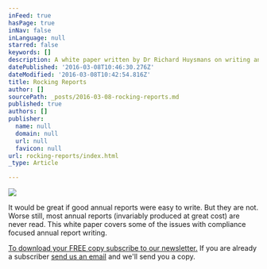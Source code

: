 ```yaml
---
inFeed: true
hasPage: true
inNav: false
inLanguage: null
starred: false
keywords: []
description: A white paper written by Dr Richard Huysmans on writing annual reports.
datePublished: '2016-03-08T10:46:30.276Z'
dateModified: '2016-03-08T10:42:54.816Z'
title: Rocking Reports
author: []
sourcePath: _posts/2016-03-08-rocking-reports.md
published: true
authors: []
publisher:
  name: null
  domain: null
  url: null
  favicon: null
url: rocking-reports/index.html
_type: Article

---
```

![](https://the-grid-user-content.s3-us-west-2.amazonaws.com/9e21e692-394b-4786-8118-1acf27f35e78.jpg)

It would be great if good annual reports were easy to write. But they are not. Worse still, most annual reports (invariably produced at great cost) are never read. This white paper covers some of the issues with compliance focused annual report writing.

[To download your FREE copy subscribe to our newsletter.][0] If you are already a subscriber [][1][send us an email][1] and we'll send you a copy.

[0]: http://vbic.us7.list-manage.com/subscribe?u=2cc4239758d763b87b7070e86&id=5606321d11
[1]: mailto:contactus@ravencg.com.au